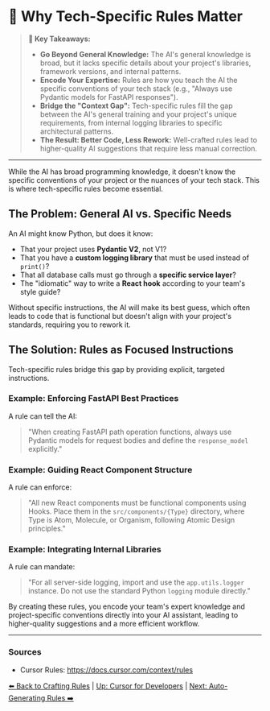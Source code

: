 # 🎯 Why Tech-Specific Rules Matter

> **🔑 Key Takeaways:**
> 
> - **Go Beyond General Knowledge:** The AI's general knowledge is broad, but it lacks specific details about your project's libraries, framework versions, and internal patterns.
> - **Encode Your Expertise:** Rules are how you teach the AI the specific conventions of your tech stack (e.g., "Always use Pydantic models for FastAPI responses").
> - **Bridge the "Context Gap":** Tech-specific rules fill the gap between the AI's general training and your project's unique requirements, from internal logging libraries to specific architectural patterns.
> - **The Result: Better Code, Less Rework:** Well-crafted rules lead to higher-quality AI suggestions that require less manual correction.

---

While the AI has broad programming knowledge, it doesn't know the specific conventions of your project or the nuances of your tech stack. This is where tech-specific rules become essential.

## The Problem: General AI vs. Specific Needs

An AI might know Python, but does it know:
-   That your project uses **Pydantic V2**, not V1?
-   That you have a **custom logging library** that must be used instead of `print()`?
-   That all database calls must go through a **specific service layer**?
-   The "idiomatic" way to write a **React hook** according to your team's style guide?

Without specific instructions, the AI will make its best guess, which often leads to code that is functional but doesn't align with your project's standards, requiring you to rework it.

## The Solution: Rules as Focused Instructions

Tech-specific rules bridge this gap by providing explicit, targeted instructions.

### Example: Enforcing FastAPI Best Practices
A rule can tell the AI:
> "When creating FastAPI path operation functions, always use Pydantic models for request bodies and define the `response_model` explicitly."

### Example: Guiding React Component Structure
A rule can enforce:
> "All new React components must be functional components using Hooks. Place them in the `src/components/{Type}` directory, where Type is Atom, Molecule, or Organism, following Atomic Design principles."

### Example: Integrating Internal Libraries
A rule can mandate:
> "For all server-side logging, import and use the `app.utils.logger` instance. Do not use the standard Python `logging` module directly."

By creating these rules, you encode your team's expert knowledge and project-specific conventions directly into your AI assistant, leading to higher-quality suggestions and a more efficient workflow.

---

### Sources

- Cursor Rules: https://docs.cursor.com/context/rules

[⬅️ Back to Crafting Rules](./README.md) | [Up: Cursor for Developers](../README.md) | [Next: Auto-Generating Rules ➡️](./02b-Auto-Generating-Rules-from-Docs.md) 